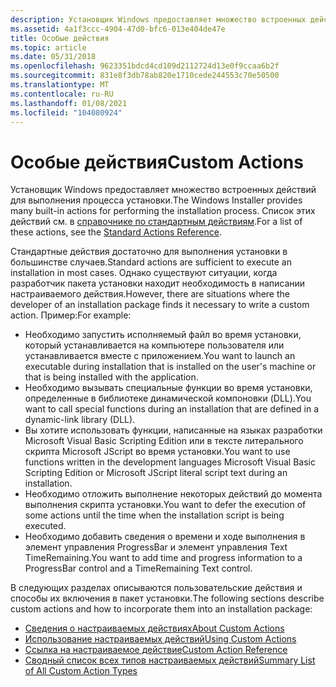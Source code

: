```yaml
---
description: Установщик Windows предоставляет множество встроенных действий для выполнения процесса установки. Список этих действий см. в справочнике по стандартным действиям.
ms.assetid: 4a1f3ccc-4904-47d0-bfc6-013e404de47e
title: Особые действия
ms.topic: article
ms.date: 05/31/2018
ms.openlocfilehash: 9623351bdcd4cd109d2112724d13e0f9ccaa6b2f
ms.sourcegitcommit: 831e8f3db78ab820e1710cede244553c70e50500
ms.translationtype: MT
ms.contentlocale: ru-RU
ms.lasthandoff: 01/08/2021
ms.locfileid: "104080924"
---
```

# <a name="custom-actions"></a><span data-ttu-id="f7b26-104">Особые действия</span><span class="sxs-lookup"><span data-stu-id="f7b26-104">Custom Actions</span></span>

<span data-ttu-id="f7b26-105">Установщик Windows предоставляет множество встроенных действий для выполнения процесса установки.</span><span class="sxs-lookup"><span data-stu-id="f7b26-105">The Windows Installer provides many built-in actions for performing the installation process.</span></span> <span data-ttu-id="f7b26-106">Список этих действий см. в [справочнике по стандартным действиям](standard-actions-reference.md).</span><span class="sxs-lookup"><span data-stu-id="f7b26-106">For a list of these actions, see the [Standard Actions Reference](standard-actions-reference.md).</span></span>

<span data-ttu-id="f7b26-107">Стандартные действия достаточно для выполнения установки в большинстве случаев.</span><span class="sxs-lookup"><span data-stu-id="f7b26-107">Standard actions are sufficient to execute an installation in most cases.</span></span> <span data-ttu-id="f7b26-108">Однако существуют ситуации, когда разработчик пакета установки находит необходимость в написании настраиваемого действия.</span><span class="sxs-lookup"><span data-stu-id="f7b26-108">However, there are situations where the developer of an installation package finds it necessary to write a custom action.</span></span> <span data-ttu-id="f7b26-109">Пример:</span><span class="sxs-lookup"><span data-stu-id="f7b26-109">For example:</span></span>

-   <span data-ttu-id="f7b26-110">Необходимо запустить исполняемый файл во время установки, который устанавливается на компьютере пользователя или устанавливается вместе с приложением.</span><span class="sxs-lookup"><span data-stu-id="f7b26-110">You want to launch an executable during installation that is installed on the user's machine or that is being installed with the application.</span></span>
-   <span data-ttu-id="f7b26-111">Необходимо вызывать специальные функции во время установки, определенные в библиотеке динамической компоновки (DLL).</span><span class="sxs-lookup"><span data-stu-id="f7b26-111">You want to call special functions during an installation that are defined in a dynamic-link library (DLL).</span></span>
-   <span data-ttu-id="f7b26-112">Вы хотите использовать функции, написанные на языках разработки Microsoft Visual Basic Scripting Edition или в тексте литерального скрипта Microsoft JScript во время установки.</span><span class="sxs-lookup"><span data-stu-id="f7b26-112">You want to use functions written in the development languages Microsoft Visual Basic Scripting Edition or Microsoft JScript literal script text during an installation.</span></span>
-   <span data-ttu-id="f7b26-113">Необходимо отложить выполнение некоторых действий до момента выполнения скрипта установки.</span><span class="sxs-lookup"><span data-stu-id="f7b26-113">You want to defer the execution of some actions until the time when the installation script is being executed.</span></span>
-   <span data-ttu-id="f7b26-114">Необходимо добавить сведения о времени и ходе выполнения в элемент управления ProgressBar и элемент управления Text TimeRemaining.</span><span class="sxs-lookup"><span data-stu-id="f7b26-114">You want to add time and progress information to a ProgressBar control and a TimeRemaining Text control.</span></span>

<span data-ttu-id="f7b26-115">В следующих разделах описываются пользовательские действия и способы их включения в пакет установки.</span><span class="sxs-lookup"><span data-stu-id="f7b26-115">The following sections describe custom actions and how to incorporate them into an installation package:</span></span>

-   [<span data-ttu-id="f7b26-116">Сведения о настраиваемых действиях</span><span class="sxs-lookup"><span data-stu-id="f7b26-116">About Custom Actions</span></span>](about-custom-actions.md)
-   [<span data-ttu-id="f7b26-117">Использование настраиваемых действий</span><span class="sxs-lookup"><span data-stu-id="f7b26-117">Using Custom Actions</span></span>](using-custom-actions.md)
-   [<span data-ttu-id="f7b26-118">Ссылка на настраиваемое действие</span><span class="sxs-lookup"><span data-stu-id="f7b26-118">Custom Action Reference</span></span>](custom-action-reference.md)
-   [<span data-ttu-id="f7b26-119">Сводный список всех типов настраиваемых действий</span><span class="sxs-lookup"><span data-stu-id="f7b26-119">Summary List of All Custom Action Types</span></span>](summary-list-of-all-custom-action-types.md)

 

 



